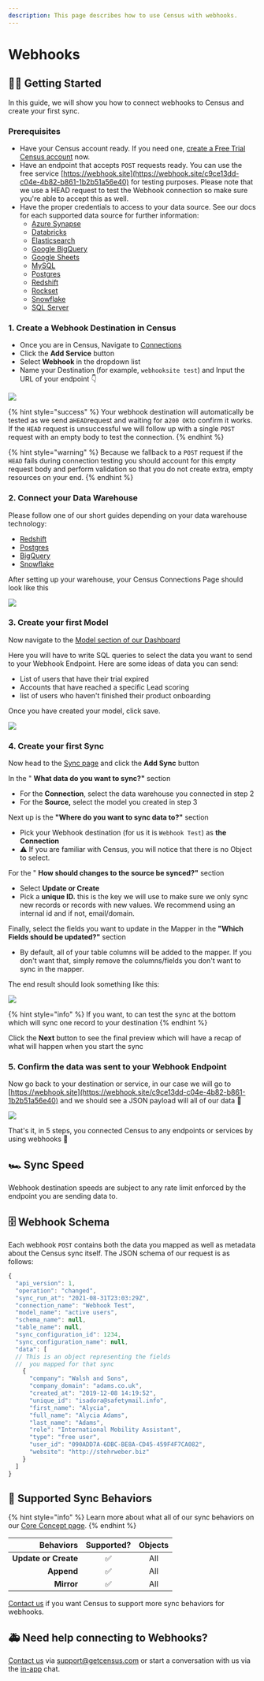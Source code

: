 ```yaml
---
description: This page describes how to use Census with webhooks.
---
```


# Webhooks

## 🏃‍♀️ Getting Started

In this guide, we will show you how to connect webhooks to Census and create your first sync.

### Prerequisites

* Have your Census account ready. If you need one, [create a Free Trial Census account](https://app.getcensus.com/) now.
* Have an endpoint that accepts `POST` requests ready. You can use the free service [https://webhook.site](https://webhook.site/c9ce13dd-c04e-4b82-b861-1b2b51a56e40) for testing purposes. Please note that we use a HEAD request to test the Webhook connection so make sure you're able to accept this as well.&#x20;
* Have the proper credentials to access to your data source. See our docs for each supported data source for further information:
  * [Azure Synapse](../sources/azure-synapse.md)
  * [Databricks](https://docs.getcensus.com/sources/databricks)
  * [Elasticsearch](https://docs.getcensus.com/sources/elasticsearch)
  * [Google BigQuery](https://docs.getcensus.com/sources/google-bigquery)
  * [Google Sheets](https://docs.getcensus.com/sources/google-sheets)
  * [MySQL](https://docs.getcensus.com/sources/mysql)
  * [Postgres](https://docs.getcensus.com/sources/postgres)
  * [Redshift](https://docs.getcensus.com/sources/redshift)
  * [Rockset](https://docs.getcensus.com/sources/rockset)
  * [Snowflake](https://docs.getcensus.com/sources/snowflake)
  * [SQL Server](https://docs.getcensus.com/sources/sql-server)

### 1. Create a Webhook Destination in Census

* Once you are in Census, Navigate to [Connections](https://app.getcensus.com/connections)
* Click the **Add Service** button
* Select **Webhook** in the dropdown list
* Name your Destination (for example, `webhooksite test`) and Input the URL of your endpoint  👇

![](../.gitbook/assets/screely-1630450119455.png)

{% hint style="success" %}
Your webhook destination will automatically be tested as we send a`HEAD`request and waiting for a`200 OK`to confirm it works. If the `HEAD` request is unsuccessful we will follow up with a single `POST` request with an empty body to test the connection.
{% endhint %}

{% hint style="warning" %}
Because we fallback to a `POST` request if the `HEAD` fails during connection testing you should account for this empty request body and perform validation so that you do not create extra, empty resources on your end.
{% endhint %}

### 2. Connect your Data Warehouse

Please follow one of our short guides depending on your data warehouse technology:

* [Redshift](https://help.getcensus.com/article/10-configuring-redshift-postgresql-access)
* [Postgres](https://help.getcensus.com/article/10-configuring-redshift-postgresql-access)
* [BigQuery](https://help.getcensus.com/article/21-configuring-bigquery-access)
* [Snowflake](https://help.getcensus.com/article/8-configuring-snowflake-access)

After setting up your warehouse, your Census Connections Page should look like this

![](../.gitbook/assets/screely-1630450333687.png)

### 3. Create your first Model

Now navigate to the [Model section of our Dashboard](https://app.getcensus.com/models)

Here you will have to write SQL queries to select the data you want to send to your Webhook Endpoint. Here are some ideas of data you can send:

* List of users that have their trial expired
* Accounts that have reached a specific Lead scoring
* list of users who haven't finished their product onboarding

Once you have created your model, click save.&#x20;

![](https://s3.amazonaws.com/helpscout.net/docs/assets/5bb7d5d0042863158cc71f7e/images/5f6563834cedfd00173b9a49/file-zg53SxxpoO.png)

### 4. Create your first Sync

Now head to the [Sync page](https://app.getcensus.com/syncs) and click the **Add Sync** button

In the " **What data do you want to sync?"** section

* For the **Connection**, select the data warehouse you connected in step 2
* For the **Source,**  select the model you created in step 3

Next up is the **"Where do you want to sync data to?"** section

* Pick your Webhook destination (for us it is `Webhook Test`) as **the Connection**
* ⚠️ If you are familiar with Census, you will notice that there is no Object to select.

For the " **How should changes to the source be synced?"** section&#x20;

* Select **Update or Create**
* Pick a **unique ID.** this is the key we will use to make sure we only sync new records or records with new values. We recommend using an internal id and if not, email/domain.

Finally, select the fields you want to update in the Mapper in the **"Which Fields should be updated?"** section

* By default, all of your table columns will be added to the mapper. If you don't want that, simply remove the columns/fields you don't want to sync in the mapper.

The end result should look something like this:

![](../.gitbook/assets/screely-1630450861857.png)

{% hint style="info" %}
If you want, to can test the sync at the bottom which will sync one record to your destination
{% endhint %}

Click the **Next** button to see the final preview which will have a recap of what will happen when you start the sync

### 5. Confirm the data was sent to your Webhook Endpoint

Now go back to your destination or service, in our case we will go to [https://webhook.site](https://webhook.site/c9ce13dd-c04e-4b82-b861-1b2b51a56e40) and we should see a JSON payload will all of our data 🎉

![](../.gitbook/assets/screely-1630451103960.png)

That's it, in 5 steps, you connected Census to any endpoints or services by using webhooks 🎉

## 🏎 Sync Speed

Webhook destination speeds are subject to any rate limit enforced by the endpoint you are sending data to.

## 🗄 Webhook Schema

Each webhook `POST` contains both the data you mapped as well as metadata about the Census sync itself. The JSON schema of our request is as follows:

```javascript
{
  "api_version": 1,
  "operation": "changed",
  "sync_run_at": "2021-08-31T23:03:29Z",
  "connection_name": "Webhook Test",
  "model_name": "active users",
  "schema_name": null,
  "table_name": null,
  "sync_configuration_id": 1234,
  "sync_configuration_name": null,
  "data": [
  // This is an object representing the fields
  //  you mapped for that sync
    {
      "company": "Walsh and Sons",
      "company_domain": "adams.co.uk",
      "created_at": "2019-12-08 14:19:52",
      "unique_id": "isadora@safetymail.info",
      "first_name": "Alycia",
      "full_name": "Alycia Adams",
      "last_name": "Adams",
      "role": "International Mobility Assistant",
      "type": "free user",
      "user_id": "090ADD7A-6DBC-BE8A-CD45-459F4F7CA082",
      "website": "http://stehrweber.biz"
    }
  ]
}
```

## 🔄 Supported Sync Behaviors

{% hint style="info" %}
Learn more about what all of our sync behaviors on our [Core Concept page](../basics/core-concept/#the-different-sync-behaviors).
{% endhint %}

|        **Behaviors** | **Supported?** | **Objects** |
| -------------------: | :------------: | :----------: |
| **Update or Create** |        ✅       |      All     |
|           **Append** |        ✅       |      All     |
|           **Mirror** |        ✅       |      All     |

[Contact us](mailto:support@getcensus.com) if you want Census to support more sync behaviors for webhooks.

## 🚑 Need help connecting to Webhooks?

[Contact us](mailto:support@getcensus.com) via support@getcensus.com or start a conversation with us via the [in-app](https://app.getcensus.com) chat.
